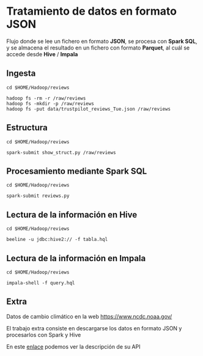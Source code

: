 # Tratamiento de datos en formato JSON

Flujo donde se lee un fichero en formato **JSON**, se procesa con **Spark SQL**, y se almacena el resultado en un fichero con formato **Parquet**, al cuál se accede desde **Hive** / **Impala**

## Ingesta

```
cd $HOME/Hadoop/reviews

hadoop fs -rm -r /raw/reviews
hadoop fs -mkdir -p /raw/reviews
hadoop fs -put data/trustpilot_reviews_Tue.json /raw/reviews
```

## Estructura

```
cd $HOME/Hadoop/reviews

spark-submit show_struct.py /raw/reviews
```

## Procesamiento mediante Spark SQL

```
cd $HOME/Hadoop/reviews

spark-submit reviews.py 
``` 

## Lectura de la información en Hive

```
cd $HOME/Hadoop/reviews

beeline -u jdbc:hive2:// -f tabla.hql
```

## Lectura de la información en Impala

```
cd $HOME/Hadoop/reviews

impala-shell -f query.hql
```


## Extra

Datos de cambio climático en la web https://www.ncdc.noaa.gov/

El trabajo extra consiste en descargarse los datos en formato JSON y procesarlos con Spark y Hive 

En este [enlace](https://www.ncdc.noaa.gov/cdo-web/webservices/v2) podemos ver la descripción de su API